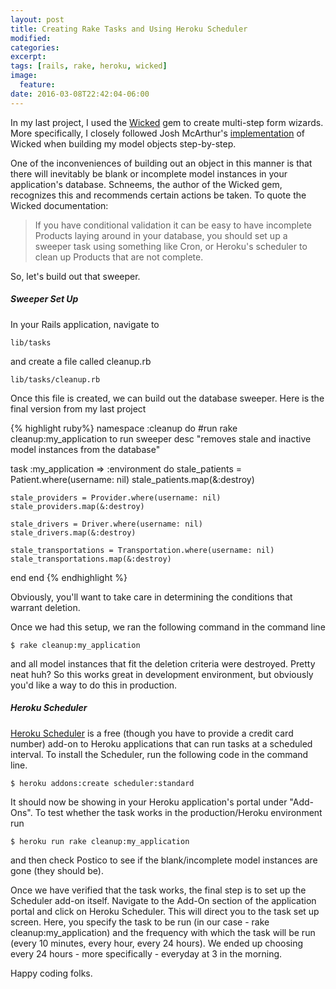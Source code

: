 ```yaml
---
layout: post
title: Creating Rake Tasks and Using Heroku Scheduler
modified:
categories: 
excerpt:
tags: [rails, rake, heroku, wicked]
image:
  feature:
date: 2016-03-08T22:42:04-06:00
---
```


In my last project, I used the [Wicked](https://github.com/schneems/wicked) gem to create multi-step form wizards. More specifically, I closely followed Josh McArthur's [implementation](http://brains.rabid.co.nz/2014/09/29/rails-multistep-forms.html) of Wicked when building my model objects step-by-step.

One of the inconveniences of building out an object in this manner is that there will inevitably be blank or incomplete model instances in your application's database. Schneems, the author of the Wicked gem, recognizes this and recommends certain actions be taken. To quote the Wicked documentation:

> If you have conditional validation it can be easy to have incomplete Products laying around in your database, you should set up a sweeper task using something like Cron, or Heroku's scheduler to clean up Products that are not complete.

So, let's build out that sweeper.

##### Sweeper Set Up

In your Rails application, navigate to 

```
lib/tasks
```

and create a file called cleanup.rb

```
lib/tasks/cleanup.rb
```

Once this file is created, we can build out the database sweeper. Here is the final version from my last project

{% highlight ruby%}
namespace :cleanup do
  #run rake cleanup:my_application to run sweeper
  desc "removes stale and inactive model instances from the database"

  task :my_application => :environment do
    stale_patients = Patient.where(username: nil)
    stale_patients.map(&:destroy)

    stale_providers = Provider.where(username: nil)
    stale_providers.map(&:destroy)
 
    stale_drivers = Driver.where(username: nil)
    stale_drivers.map(&:destroy)
  
    stale_transportations = Transportation.where(username: nil)
    stale_transportations.map(&:destroy) 
  end
end
{% endhighlight %}

Obviously, you'll want to take care in determining the conditions that warrant deletion. 

Once we had this setup, we ran the following command in the command line

```
$ rake cleanup:my_application
```

and all model instances that fit the deletion criteria were destroyed. Pretty neat huh? So this works great in development environment, but obviously you'd like a way to do this in production.

##### Heroku Scheduler

[Heroku Scheduler](https://elements.heroku.com/addons/scheduler) is a free (though you have to provide a credit card number) add-on to Heroku applications that can run tasks at a scheduled interval. To install the Scheduler, run the following code in the command line.

```
$ heroku addons:create scheduler:standard
```

It should now be showing in your Heroku application's portal under "Add-Ons". To test whether the task works in the production/Heroku environment run

```
$ heroku run rake cleanup:my_application
```
and then check Postico to see if the blank/incomplete model instances are gone (they should be).

Once we have verified that the task works, the final step is to set up the Scheduler add-on itself. Navigate to the Add-On section of the application portal and click on Heroku Scheduler. This will direct you to the task set up screen. Here, you specify the task to be run (in our case - rake cleanup:my_application) and the frequency with which the task will be run (every 10 minutes, every hour, every 24 hours). We ended up choosing every 24 hours - more specifically - everyday at 3 in the morning.

Happy coding folks. 



